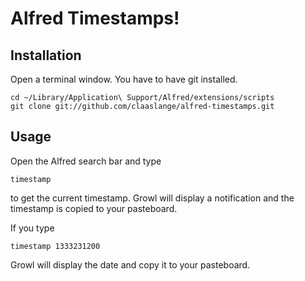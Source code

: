 Alfred Timestamps!
============

## Installation

Open a terminal window. You have to have git installed.

```
cd ~/Library/Application\ Support/Alfred/extensions/scripts
git clone git://github.com/claaslange/alfred-timestamps.git
```


## Usage

Open the Alfred search bar and type

```
timestamp
```

to get the current timestamp. Growl will display a notification and the timestamp is copied to your pasteboard.

If you type

```timestamp 1333231200```

Growl will display the date and copy it to your pasteboard.